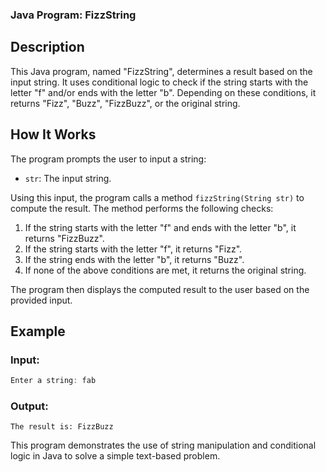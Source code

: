 ### Java Program: FizzString

## Description

This Java program, named "FizzString", determines a result based on the input string. It uses conditional logic to check if the string starts with the letter "f" and/or ends with the letter "b". Depending on these conditions, it returns "Fizz", "Buzz", "FizzBuzz", or the original string.

## How It Works

The program prompts the user to input a string:
- `str`: The input string.

Using this input, the program calls a method `fizzString(String str)` to compute the result. The method performs the following checks:
1. If the string starts with the letter "f" and ends with the letter "b", it returns "FizzBuzz".
2. If the string starts with the letter "f", it returns "Fizz".
3. If the string ends with the letter "b", it returns "Buzz".
4. If none of the above conditions are met, it returns the original string.

The program then displays the computed result to the user based on the provided input.

## Example

### Input:
```java
Enter a string: fab
```

### Output:
```
The result is: FizzBuzz
```

This program demonstrates the use of string manipulation and conditional logic in Java to solve a simple text-based problem.

